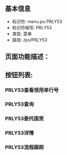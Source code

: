 
## 基本信息

- 标识符: menu.po.PRLY53
- 标识符缩写: PRLY53
- 类型: 菜单
- 路径: /po/PRLY53

## 页面功能描述：





## 按钮列表:


### PRLY53查看领用单行号



### PRLY53查询



### PRLY53委托国贸



### PRLY53详情



### PRLY53流程跟踪


